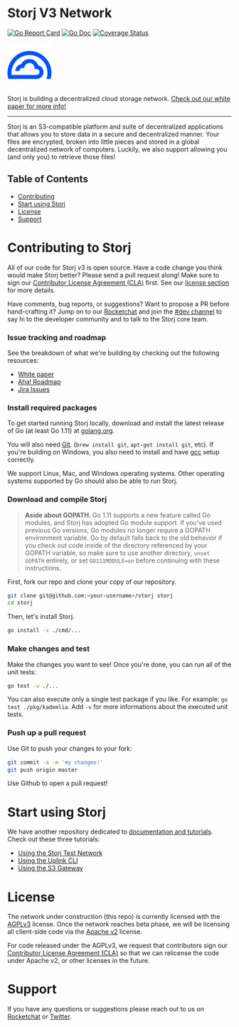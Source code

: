 # Storj V3 Network

[![Go Report Card](https://goreportcard.com/badge/github.com/storj/storj)](https://goreportcard.com/report/github.com/storj/storj)
[![Go Doc](https://img.shields.io/badge/godoc-reference-blue.svg?style=flat-square)](http://godoc.org/github.com/storj/storj)
[![Coverage Status](https://coveralls.io/repos/github/storj/storj/badge.svg?branch=master)](https://coveralls.io/github/storj/storj?branch=master)

<img src="https://github.com/storj/storj/raw/master/resources/logo.png" width="100">

Storj is building a decentralized cloud storage network. 
[Check out our white paper for more info!](https://storj.io/white-paper)

----

Storj is an S3-compatible platform and suite of decentralized applications that
allows you to store data in a secure and decentralized manner. Your files are
encrypted, broken into little pieces and stored in a global decentralized
network of computers. Luckily, we also support allowing you (and only you) to
retrieve those files!

## Table of Contents

- [Contributing](#contributing-to-storj)
- [Start using Storj](#start-using-storj)
- [License](#license)
- [Support](#support)

# Contributing to Storj

All of our code for Storj v3 is open source. Have a code change you think would make Storj better? Please send a pull request along! Make sure to sign our [Contributor License Agreement (CLA)](https://docs.google.com/forms/d/e/1FAIpQLSdVzD5W8rx-J_jLaPuG31nbOzS8yhNIIu4yHvzonji6NeZ4ig/viewform) first. See our [license section](#license) for more details.

Have comments, bug reports, or suggestions? Want to propose a PR before hand-crafting it? Jump on to our [Rocketchat](https://community.storj.io) and join the [#dev channel](https://community.storj.io/channel/dev) to say hi to the developer community and to talk to the Storj core team.

### Issue tracking and roadmap

See the breakdown of what we're building by checking out the following resources:

 * [White paper](https://storj.io/white-paper)
 * [Aha! Roadmap](https://storjlabs.aha.io/published/01ee405b4bd8d14208c5256d70d73a38)
 * [Jira Issues](https://storjlabs.atlassian.net/projects/V3)

### Install required packages

To get started running Storj locally, download and install the latest release of Go (at least Go 1.11) at [golang.org](https://golang.org).

You will also need [Git](https://git-scm.com/). (`brew install git`, `apt-get install git`, etc).
If you're building on Windows, you also need to install and have [gcc](https://gcc.gnu.org/install/binaries.html) setup correctly.

We support Linux, Mac, and Windows operating systems. Other operating systems supported by Go should also be able to run Storj.

### Download and compile Storj

> **Aside about GOPATH**: Go 1.11 supports a new feature called Go modules,
> and Storj has adopted Go module support. If you've used previous Go versions,
> Go modules no longer require a GOPATH environment variable. Go by default
> falls back to the old behavior if you check out code inside of the directory
> referenced by your GOPATH variable, so make sure to use another directory,
> `unset GOPATH` entirely, or set `GO111MODULE=on` before continuing with these
> instructions.

First, fork our repo and clone your copy of our repository.

```bash
git clone git@github.com:<your-username>/storj storj
cd storj
```

Then, let's install Storj.

```bash
go install -v ./cmd/...
```

### Make changes and test

Make the changes you want to see! Once you're done, you can run all of the unit tests:

```bash
go test -v ./...
```

You can also execute only a single test package if you like. For example:
`go test ./pkg/kademlia`. Add `-v` for more informations about the executed unit
tests.

### Push up a pull request

Use Git to push your changes to your fork:

```bash
git commit -a -m 'my changes!'
git push origin master
```

Use Github to open a pull request!

# Start using Storj

We have another repository dedicated to [documentation and tutorials](https://github.com/storj/docs).
Check out these three tutorials:

 * [Using the Storj Test Network](https://github.com/storj/docs/blob/master/test-network.md)
 * [Using the Uplink CLI](https://github.com/storj/docs/blob/master/uplink-cli.md)
 * [Using the S3 Gateway](https://github.com/storj/docs/blob/master/s3-gateway.md)

# License

The network under construction (this repo) is currently licensed with the
[AGPLv3](https://www.gnu.org/licenses/agpl-3.0.en.html) license. Once the network
reaches beta phase, we will be licensing all client-side code via the
[Apache v2](https://www.apache.org/licenses/LICENSE-2.0) license.

For code released under the AGPLv3, we request that contributors sign our
[Contributor License Agreement (CLA)](https://docs.google.com/forms/d/e/1FAIpQLSdVzD5W8rx-J_jLaPuG31nbOzS8yhNIIu4yHvzonji6NeZ4ig/viewform) so that we can relicense the
code under Apache v2, or other licenses in the future.

# Support

If you have any questions or suggestions please reach out to us on
[Rocketchat](https://community.storj.io/) or
[Twitter](https://twitter.com/storjproject).
